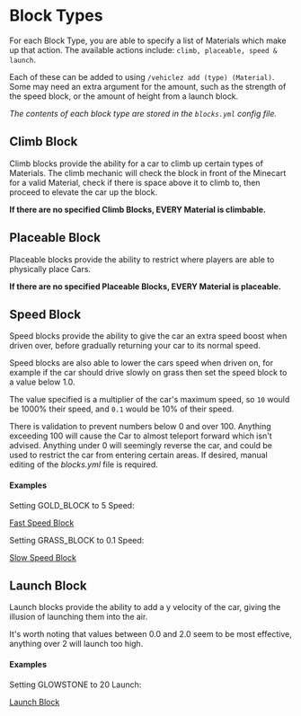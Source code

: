 Block Types
======

For each Block Type, you are able to specify a list of Materials which make up that action. The available actions include: `climb, placeable, speed & launch`.

Each of these can be added to using `/vehiclez add (type) (Material)`. Some may need an extra argument for the amount, such as the strength of the speed block, or the amount of height from a launch block.

_The contents of each block type are stored in the `blocks.yml` config file._

## Climb Block

Climb blocks provide the ability for a car to climb up certain types of Materials. The climb mechanic will check the block in front of the Minecart for a valid Material, check if there is space above it to climb to, then proceed to elevate the car up the block.

**If there are no specified Climb Blocks, EVERY Material is climbable.**

## Placeable Block

Placeable blocks provide the ability to restrict where players are able to physically place Cars.

**If there are no specified Placeable Blocks, EVERY Material is placeable.**

## Speed Block

Speed blocks provide the ability to give the car an extra speed boost when driven over, before gradually returning your car to its normal speed.

Speed blocks are also able to lower the cars speed when driven on, for example if the car should drive slowly on grass then set the speed block to a value below 1.0.

The value specified is a multiplier of the car's maximum speed, so `10` would be 1000% their speed, and `0.1` would be 10% of their speed.

There is validation to prevent numbers below 0 and over 100. Anything exceeding 100 will cause the Car to almost teleport forward which isn't advised. Anything under 0 will seemingly reverse the car, and could be used to restrict the car from entering certain areas. If desired, manual editing of the _blocks.yml_ file is required.

#### Examples

Setting GOLD_BLOCK to 5 Speed:

[Fast Speed Block](https://thumbs.gfycat.com/MistyInsistentFlyingfish-mobile.mp4 ':include :type=video loop controls')

Setting GRASS_BLOCK to 0.1 Speed:

[Slow Speed Block](https://thumbs.gfycat.com/ClutteredOrneryHart-mobile.mp4 ':include :type=video loop controls')

## Launch Block

Launch blocks provide the ability to add a y velocity of the car, giving the illusion of launching them into the air.

It's worth noting that values between 0.0 and 2.0 seem to be most effective, anything over 2 will launch too high.

#### Examples

Setting GLOWSTONE to 20 Launch:

[Launch Block](https://thumbs.gfycat.com/ParallelIncredibleBagworm-mobile.mp4 ':include :type=video loop controls')
